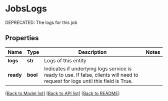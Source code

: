 # JobsLogs

DEPRECATED: The logs for this job
## Properties
Name | Type | Description | Notes
------------ | ------------- | ------------- | -------------
**logs** | **str** | Logs of this entity | 
**ready** | **bool** |              Indicates if underlying logs service is ready to use.             If false, clients will need to request for logs until this field is True.          | 

[[Back to Model list]](../README.md#documentation-for-models) [[Back to API list]](../README.md#documentation-for-api-endpoints) [[Back to README]](../README.md)


